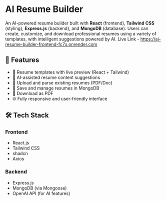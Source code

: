 # AI Resume Builder

An AI-powered resume builder built with **React** (frontend), **Tailwind CSS** (styling), **Express.js** (backend), and **MongoDB** (database). Users can create, customize, and download professional resumes using a variety of templates, with intelligent suggestions powered by AI.
Live Link - https://ai-resume-builder-frontend-fc7x.onrender.com
## 🚀 Features

- 🎨 Resume templates with live preview (React + Tailwind)
- 🧠 AI-assisted resume content suggestions
- 📂 Upload and parse existing resumes (PDF/Doc)
- 💾 Save and manage resumes in MongoDB
- 📨 Download as PDF
- 🌐 Fully responsive and user-friendly interface

## 🛠️ Tech Stack

### Frontend
- React.js
- Tailwind CSS
- shadcn
- Axios

### Backend
- Express.js
- MongoDB (via Mongoose)
- OpenAI API (for AI features)

